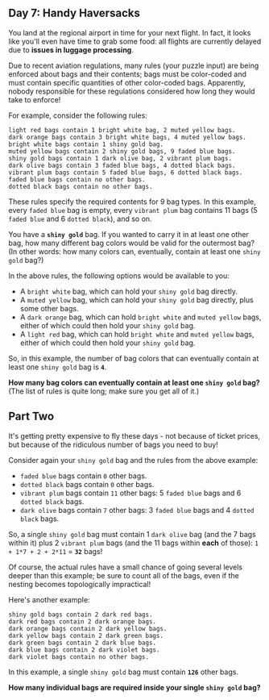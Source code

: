 
## Day 7: Handy Haversacks

You land at the regional airport in time for your next flight. In fact, it looks like you'll even have time to grab some food: all flights are currently delayed due to  **issues in luggage processing**.

Due to recent aviation regulations, many rules (your puzzle input) are being enforced about bags and their contents; bags must be color-coded and must contain specific quantities of other color-coded bags. Apparently, nobody responsible for these regulations considered how long they would take to enforce!

For example, consider the following rules:

```
light red bags contain 1 bright white bag, 2 muted yellow bags.
dark orange bags contain 3 bright white bags, 4 muted yellow bags.
bright white bags contain 1 shiny gold bag.
muted yellow bags contain 2 shiny gold bags, 9 faded blue bags.
shiny gold bags contain 1 dark olive bag, 2 vibrant plum bags.
dark olive bags contain 3 faded blue bags, 4 dotted black bags.
vibrant plum bags contain 5 faded blue bags, 6 dotted black bags.
faded blue bags contain no other bags.
dotted black bags contain no other bags.
```

These rules specify the required contents for 9 bag types. In this example, every  `faded blue`  bag is empty, every  `vibrant plum`  bag contains 11 bags (5  `faded blue`  and 6  `dotted black`), and so on.

You have a  **`shiny gold`**  bag. If you wanted to carry it in at least one other bag, how many different bag colors would be valid for the outermost bag? (In other words: how many colors can, eventually, contain at least one  `shiny gold`  bag?)

In the above rules, the following options would be available to you:

-   A  `bright white`  bag, which can hold your  `shiny gold`  bag directly.
-   A  `muted yellow`  bag, which can hold your  `shiny gold`  bag directly, plus some other bags.
-   A  `dark orange`  bag, which can hold  `bright white`  and  `muted yellow`  bags, either of which could then hold your  `shiny gold`  bag.
-   A  `light red`  bag, which can hold  `bright white`  and  `muted yellow`  bags, either of which could then hold your  `shiny gold`  bag.

So, in this example, the number of bag colors that can eventually contain at least one  `shiny gold`  bag is  **`4`**.

**How many bag colors can eventually contain at least one  `shiny gold`  bag?**  (The list of rules is quite long; make sure you get all of it.)


## Part Two 
It's getting pretty expensive to fly these days - not because of ticket prices, but because of the ridiculous number of bags you need to buy!

Consider again your  `shiny gold`  bag and the rules from the above example:

-   `faded blue`  bags contain  `0`  other bags.
-   `dotted black`  bags contain  `0`  other bags.
-   `vibrant plum`  bags contain  `11`  other bags: 5  `faded blue`  bags and 6  `dotted black`  bags.
-   `dark olive`  bags contain  `7`  other bags: 3  `faded blue`  bags and 4  `dotted black`  bags.

So, a single  `shiny gold`  bag must contain 1  `dark olive`  bag (and the 7 bags within it) plus 2  `vibrant plum`  bags (and the 11 bags within  **each**  of those):  `1 + 1*7 + 2 + 2*11`  =  **`32`**  bags!

Of course, the actual rules have a  small  chance of going several levels deeper than this example; be sure to count all of the bags, even if the nesting becomes topologically impractical!

Here's another example:

```
shiny gold bags contain 2 dark red bags.
dark red bags contain 2 dark orange bags.
dark orange bags contain 2 dark yellow bags.
dark yellow bags contain 2 dark green bags.
dark green bags contain 2 dark blue bags.
dark blue bags contain 2 dark violet bags.
dark violet bags contain no other bags.

```

In this example, a single  `shiny gold`  bag must contain  **`126`**  other bags.

**How many individual bags are required inside your single  `shiny gold`  bag?**
